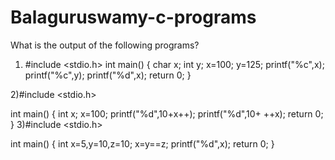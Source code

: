 # Balaguruswamy-c-programs
What is the output of the following programs?
1) #include <stdio.h>
int main()
{
char x;
    int y;
    x=100;
    y=125;
    printf("%c",x);
     printf("%c",y);
      printf("%d",x);
return 0;
}

2)#include <stdio.h>

int main()
{
    int x;
    x=100;
   printf("%d",10+x++);
     printf("%d",10+ ++x);
     return 0;
}
3)#include <stdio.h>

int main()
{
    int x=5,y=10,z=10;
    x=y==z;
    printf("%d",x);
    return 0;
}
